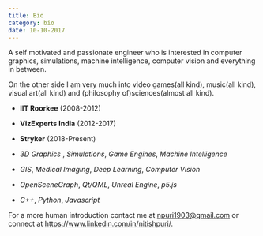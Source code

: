 ```yaml
---
title: Bio
category: bio
date: 10-10-2017
---
```


A self motivated and passionate engineer who is interested in computer graphics, simulations, machine intelligence, computer vision and everything in between.   

On the other side I am very much into video games(all kind), music(all kind), visual art(all kind)
and (philosophy of)sciences(almost all kind).   

* **IIT Roorkee** (2008-2012)
* **VizExperts India** (2012-2017)
* **Stryker** (2018-Present)
   
* *3D Graphics* , *Simulations*, *Game Engines*, *Machine Intelligence*
* *GIS*, *Medical Imaging*, *Deep Learning*, *Computer Vision*
* *OpenSceneGraph*, *Qt/QML*, *Unreal Engine*, *p5.js*
* *C++*, *Python*, *Javascript*

For a more human introduction contact me at <npuri1903@gmail.com> or connect at <https://www.linkedin.com/in/nitishpuri/>.







